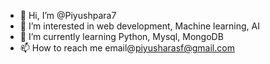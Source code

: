 - 👋 Hi, I’m @Piyushpara7
- 👀 I’m interested in web development, Machine learning, AI
- 🌱 I’m currently learning Python, Mysql, MongoDB
- 📫 How to reach me email@piyusharasf@gmail.com

<!---
Piyushpara7/Piyushpara7 is a ✨ special ✨ repository because its `README.md` (this file) appears on your GitHub profile.
You can click the Preview link to take a look at your changes.
--->
